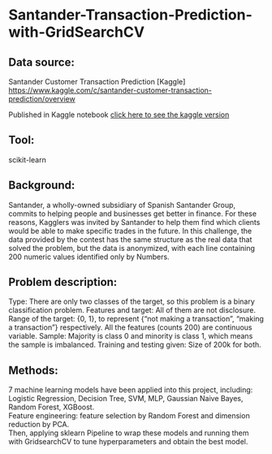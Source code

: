 # Santander-Transaction-Prediction-with-GridSearchCV

## Data source: 
Santander Customer Transaction Prediction 
[Kaggle] https://www.kaggle.com/c/santander-customer-transaction-prediction/overview  

Published in Kaggle notebook <a href='https://www.kaggle.com/together/santander-transaction-prediction-with-gridsearchcv'>click here to see the kaggle version</a>

## Tool:
scikit-learn

## Background:
Santander, a wholly-owned subsidiary of Spanish Santander Group, commits to helping people and businesses get better in finance. For these reasons, Kagglers was invited by Santander to help them find which clients would be able to make specific trades in the future.
In this challenge, the data provided by the contest has the same structure as the real data that solved the problem, but the data is anonymized, with each line containing 200 numeric values identified only by Numbers.

## Problem description:
Type: There are only two classes of the target, so this problem is a binary classification problem.
Features and target: All of them are not disclosure. Range of the target: {0, 1}, to represent {“not making a transaction”, “making a transaction”} respectively. All the features (counts 200) are continuous variable.
Sample: Majority is class 0 and minority is class 1, which means the sample is imbalanced.
Training and testing given: Size of 200k for both.

## Methods:
7 machine learning models have been applied into this project, including: Logistic Regression, Decision Tree, SVM, MLP, Gaussian Naive Bayes, Random Forest, XGBoost.  
Feature engineering: feature selection by Random Forest and dimension reduction by PCA.  
Then, applying sklearn Pipeline to wrap these models and running them with GridsearchCV to tune hyperparameters and obtain the best model.

